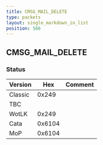 ```yaml
---
title: CMSG_MAIL_DELETE
type: packets
layout: single_markdown_in_list
position: 586
---
```


## CMSG_MAIL_DELETE

### Status

Version    | Hex        | Comment
---------- | ---------- | ---------- 
Classic    | 0x249      | 
TBC        |            |
WotLK      | 0x249      | 
Cata       | 0x6104     | 
MoP        | 0x6104     | 